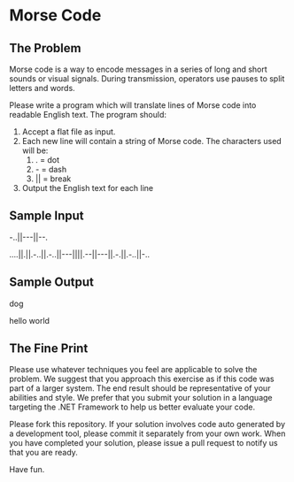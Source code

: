 Morse Code
==========

The Problem
-----------
Morse code is a way to encode messages in a series of long and short sounds or visual signals. During transmission, operators use pauses to split letters and words.

Please write a program which will translate lines of Morse code into readable English text. The program should:

1. Accept a flat file as input.
2. Each new line will contain a string of Morse code. The characters used will be:
	1.	. = dot
	2.	\- = dash
	3.	|| = break
3. Output the English text for each line

Sample Input
------------
-..||---||--.

….||.||.-..||.-..||---||||.--||---||.-.||.-..||-..

Sample Output
-------------
dog

hello world

The Fine Print
--------------
Please use whatever techniques you feel are applicable to solve the problem. We suggest that you approach this exercise as if this code was part of a larger system. The end result should be representative of your abilities and style.  We prefer that you submit your solution in a language targeting the .NET Framework to help us better evaluate your code.

Please fork this repository. If your solution involves code auto generated by a development tool, please commit it separately from your own work.  When you have completed your solution, please issue a pull request to notify us that you are ready.

Have fun.
